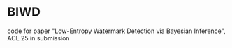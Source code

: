 # BIWD
code for paper "Low-Entropy Watermark Detection via Bayesian Inference", ACL 25 in submission
